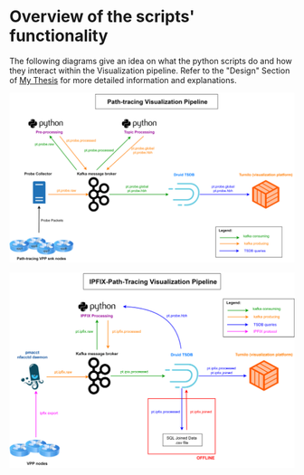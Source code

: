# Overview of the scripts' functionality

The following diagrams give an idea on what the python scripts do and how they interact within the Visualization pipeline. Refer to the "Design" Section of [My Thesis](https://leonardorodoni.ch/thesis.pdf) for more detailed information and explanations.

![Alt text](images/pipeline_1.png?raw=true "Path Tracing Main Pipeline")

![Alt text](images/pipeline_2.png?raw=true "IPFIX Integration with Path Tracing")